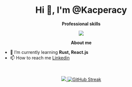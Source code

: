 <h1 align="center">Hi 👋, I'm @Kacperacy</h1>

<p align="center"> 
 <strong>
  Professional skills
  </strong>
</p>

<p align="center">
  <a href="https://skillicons.dev">
    <img src="https://skillicons.dev/icons?i=cs,dotnet,vue,ts,js,azure,git" />
  </a>
</p>

<p align="center"> 
 <strong>
  About me
  </strong>
</p>

- 🌱 I’m currently learning **Rust, React.js**
- 📫 How to reach me [Linkedin](https://www.linkedin.com/in/kacper-maciolek/)

</br>

<p align="center">
 <a href="#" alt="Moien Tajik's github stats">
  <img src="https://github-readme-stats.vercel.app/api?username=Kacperacy&theme=tokyonight&show_icons=true" />
 </a>
<a href="https://git.io/streak-stats">
 <img src="https://streak-stats.demolab.com?user=kacperacy&theme=tokyonight&card_width=350" alt="GitHub Streak" />
</a>
</p>
